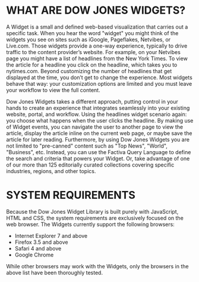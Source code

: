 ﻿WHAT ARE DOW JONES WIDGETS?
===========================
A Widget is a small and defined web-based visualization that carries out a specific task. When you hear the word "widget" you might think of the widgets you see on sites such as iGoogle, Pageflakes, Netvibes, or Live.com. Those widgets provide a one-way experience, typically to drive traffic to the content provider’s website. For example, on your Netvibes page you might have a list of headlines from the New York Times. To view the article for a headline you click on the headline, which takes you to nytimes.com. Beyond customizing the number of headlines that get displayed at the time, you don’t get to change the experience. Most widgets behave that way: your customization options are limited and you must leave your workflow to view the full content.

Dow Jones Widgets takes a different approach, putting control in your hands to create an experience that integrates seamlessly into your existing website, portal, and workflow. Using the headlines widget scenario again: you choose what happens when the user clicks the headline. By making use of Widget events, you can navigate the user to another page to view the article, display the article inline on the current web page, or maybe save the article for later reading. Furthermore, by using Dow Jones Widgets you are not limited to "pre-canned" content such as "Top News", "World", "Business", etc. Instead, you can use the Factiva Query Language to define the search and criteria that powers your Widget. Or, take advantage of one of our more than 125 editorially curated collections covering specific industries, regions, and other topics.

SYSTEM REQUIREMENTS
===================
Because the Dow Jones Widget Library is built purely with JavaScript, HTML and CSS, the system requirements are exclusively focused on the web browser. The Widgets currently support the following browsers:

* Internet Explorer 7 and above
* Firefox 3.5 and above
* Safari 4 and above
* Google Chrome

While other browsers may work with the Widgets, only the browsers in the above list have been thoroughly tested.